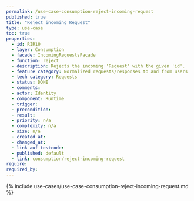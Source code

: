 ```yaml
---
permalink: /use-case-consumption-reject-incoming-request
published: true
title: "Reject incoming Request"
type: use-case
toc: true
properties:
  - id: RIR10
  - layer: Consumption
  - facade: IncomingRequestsFacade
  - function: reject
  - description: Rejects the incoming 'Request' with the given 'id'.
  - feature category: Normalized requests/responses to and from users
  - tech category: Requests
  - status: DONE
  - comments:
  - actor: Identity
  - component: Runtime
  - trigger:
  - precondition:
  - result:
  - priority: n/a
  - complexity: n/a
  - size: n/a
  - created_at:
  - changed_at:
  - link auf testcode:
  - published: default
  - link: consumption/reject-incoming-request
require:
required_by:
---
```


{% include use-cases/use-case-consumption-reject-incoming-request.md %}
